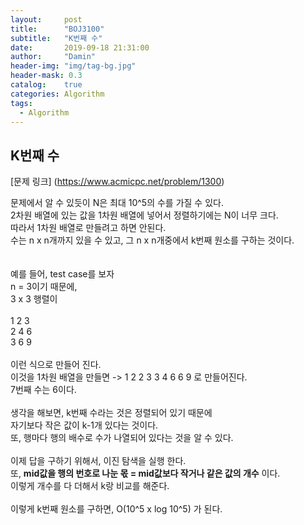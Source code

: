 ```yaml
---
layout:     post
title:      "BOJ3100"
subtitle:   "K번째 수"
date:       2019-09-18 21:31:00
author:     "Damin"
header-img: "img/tag-bg.jpg"
header-mask: 0.3
catalog:    true
categories: Algorithm
tags:
  - Algorithm
---
```


## K번째 수

[문제 링크] (https://www.acmicpc.net/problem/1300)

문제에서 알 수 있듯이 N은 최대 10^5의 수를 가질 수 있다.<br>
2차원 배열에 있는 값을 1차원 배열에 넣어서 정렬하기에는 N이 너무 크다.<br>
따라서 1차원 배열로 만들려고 하면 안된다.<br>
수는 n x n개까지 있을 수 있고, 그 n x n개중에서 k번째 원소를 구하는 것이다.<br>
<br>
<br>
예를 들어, test case를 보자<br>
n = 3이기 때문에, <br>
3 x 3 행렬이<br>
<br>
1 2 3<br>
2 4 6<br>
3 6 9<br>
<br>
이런 식으로 만들어 진다.<br>
이것을 1차원 배열을 만들면 -> 1 2 2 3 3 4 6 6 9 로 만들어진다.<br>
7번째 수는 6이다.<br>
<br>
생각을 해보면, k번째 수라는 것은 정렬되어 있기 때문에<br>
자기보다 작은 값이 k-1개 있다는 것이다.<br>
또, 행마다 행의 배수로 수가 나열되어 있다는 것을 알 수 있다.<br>
<br>
이제 답을 구하기 위해서, 이진 탐색을 실행 한다.<br>
또, **mid값을 행의 번호로 나눈 몫 = mid값보다 작거나 같은 값의 개수** 이다.<br>
이렇게 개수를 다 더해서 k랑 비교를 해준다.<br>
<br>
이렇게 k번째 원소를 구하면, O(10^5 x log 10^5) 가 된다.<br>

